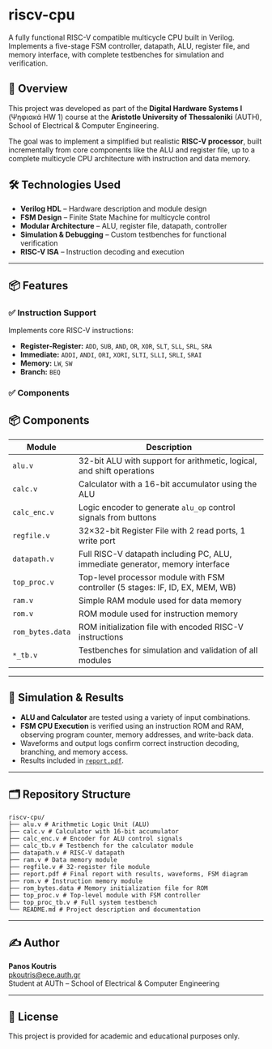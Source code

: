 # riscv-cpu

A fully functional RISC-V compatible multicycle CPU built in Verilog.  
Implements a five-stage FSM controller, datapath, ALU, register file, and memory interface, with complete testbenches for simulation and verification.

## 🚀 Overview

This project was developed as part of the **Digital Hardware Systems I** (Ψηφιακά HW 1) course at the **Aristotle University of Thessaloniki** (AUTH), School of Electrical & Computer Engineering.

The goal was to implement a simplified but realistic **RISC-V processor**, built incrementally from core components like the ALU and register file, up to a complete multicycle CPU architecture with instruction and data memory.

## 🛠️ Technologies Used

- **Verilog HDL** – Hardware description and module design
- **FSM Design** – Finite State Machine for multicycle control
- **Modular Architecture** – ALU, register file, datapath, controller
- **Simulation & Debugging** – Custom testbenches for functional verification
- **RISC-V ISA** – Instruction decoding and execution

---

## 📦 Features

### ✅ Instruction Support
Implements core RISC-V instructions:
- **Register-Register:** `ADD`, `SUB`, `AND`, `OR`, `XOR`, `SLT`, `SLL`, `SRL`, `SRA`
- **Immediate:** `ADDI`, `ANDI`, `ORI`, `XORI`, `SLTI`, `SLLI`, `SRLI`, `SRAI`
- **Memory:** `LW`, `SW`
- **Branch:** `BEQ`

### ✅ Components

## 📦 Components

| Module             | Description |
|--------------------|-------------|
| `alu.v`            | 32-bit ALU with support for arithmetic, logical, and shift operations |
| `calc.v`           | Calculator with a 16-bit accumulator using the ALU |
| `calc_enc.v`       | Logic encoder to generate `alu_op` control signals from buttons |
| `regfile.v`        | 32×32-bit Register File with 2 read ports, 1 write port |
| `datapath.v`       | Full RISC-V datapath including PC, ALU, immediate generator, memory interface |
| `top_proc.v`       | Top-level processor module with FSM controller (5 stages: IF, ID, EX, MEM, WB) |
| `ram.v`            | Simple RAM module used for data memory |
| `rom.v`            | ROM module used for instruction memory |
| `rom_bytes.data`   | ROM initialization file with encoded RISC-V instructions |
| `*_tb.v`           | Testbenches for simulation and validation of all modules |


---

## 🧪 Simulation & Results

- **ALU and Calculator** are tested using a variety of input combinations.
- **FSM CPU Execution** is verified using an instruction ROM and RAM, observing program counter, memory addresses, and write-back data.
- Waveforms and output logs confirm correct instruction decoding, branching, and memory access.
- Results included in [`report.pdf`](./report.pdf).

---

## 🗂️ Repository Structure

```
riscv-cpu/
├── alu.v # Arithmetic Logic Unit (ALU)
├── calc.v # Calculator with 16-bit accumulator
├── calc_enc.v # Encoder for ALU control signals
├── calc_tb.v # Testbench for the calculator module
├── datapath.v # RISC-V datapath
├── ram.v # Data memory module
├── regfile.v # 32-register file module
├── report.pdf # Final report with results, waveforms, FSM diagram
├── rom.v # Instruction memory module
├── rom_bytes.data # Memory initialization file for ROM
├── top_proc.v # Top-level module with FSM controller
├── top_proc_tb.v # Full system testbench
└── README.md # Project description and documentation

```
---

## ✍️ Author

**Panos Koutris**  
[pkoutris@ece.auth.gr](mailto:pkoutris@ece.auth.gr)  
Student at AUTh – School of Electrical & Computer Engineering

---

## 📝 License
This project is provided for academic and educational purposes only.


